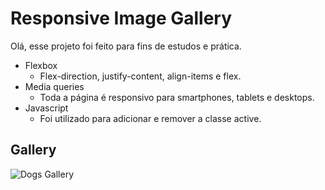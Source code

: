 # Responsive Image Gallery
Olá, esse projeto foi feito para fins de estudos e prática.

-   Flexbox
    -   Flex-direction, justify-content, align-items e flex.
-   Media queries
    -   Toda a página é responsivo  para smartphones, tablets e desktops.
 - Javascript
    -   Foi utilizado para adicionar e remover a classe active.
 
## Gallery
![Dogs Gallery](https://github.com/yurimutti/responsive-image-gallery/blob/master/img/gif-gallery.gif)

